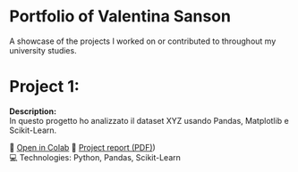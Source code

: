 # Portfolio of Valentina Sanson
A showcase of the projects I worked on or contributed to throughout my university studies.

# Project 1: 

**Description:**  
In questo progetto ho analizzato il dataset XYZ usando Pandas, Matplotlib e Scikit-Learn.

📎 [Open in Colab]([https://colab.research.google.com/drive/...](https://drive.google.com/drive/folders/1Cg9eDtni3pyxyIfkv9Pkp6W4UGdD6kkQ?usp=drive_link))  
📝 [Project report (PDF)](./portfolio/report.pdf))  
💻 Technologies: Python, Pandas, Scikit-Learn

